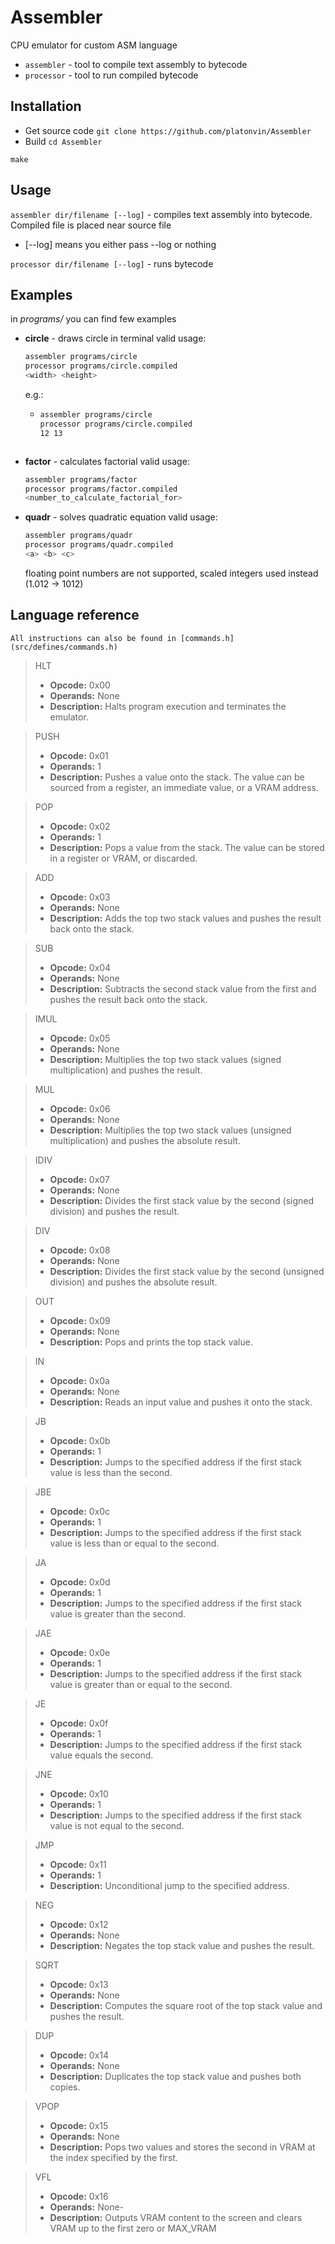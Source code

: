 
# Assembler

CPU emulator for custom ASM language

- `assembler` - tool to compile text assembly to bytecode
- `processor` - tool to run compiled bytecode

## Installation
- Get source code 
`git clone https://github.com/platonvin/Assembler`
- Build
`cd Assembler`

`make`


## Usage
`assembler dir/filename [--log]` - compiles text assembly into bytecode. Compiled file is placed near source file
 - [--log] means you either pass --log or nothing

`processor dir/filename [--log]` - runs bytecode

## Examples
in _programs/_ you can find few examples
 - **circle** - draws circle in terminal
   valid usage:
     ```bash
     assembler programs/circle
     processor programs/circle.compiled
     <width> <height>
     ```
     e.g.:
      - ```bash
        assembler programs/circle
        processor programs/circle.compiled
        12 13
     ```
 - **factor** - calculates factorial
   valid usage:
     ```bash
     assembler programs/factor
     processor programs/factor.compiled
     <number_to_calculate_factorial_for>
     ```
 - **quadr** - solves quadratic equation
    valid usage:
     ```bash
     assembler programs/quadr
     processor programs/quadr.compiled
     <a> <b> <c>
     ```
      floating point numbers are not supported, scaled integers used instead (1.012 -> 1012)

## Language reference
    All instructions can also be found in [commands.h](src/defines/commands.h)

> HLT
> - **Opcode:** 0x00
> - **Operands:** None
> - **Description:** Halts program execution and terminates the emulator.

> PUSH
> - **Opcode:** 0x01
> - **Operands:** 1
> - **Description:** Pushes a value onto the stack. The value can be sourced from a register, an immediate value, or a VRAM address.

> POP
> - **Opcode:** 0x02
> - **Operands:** 1
> - **Description:** Pops a value from the stack. The value can be stored in a register or VRAM, or discarded.

> ADD
> - **Opcode:** 0x03
> - **Operands:** None
> - **Description:** Adds the top two stack values and pushes the result back onto the stack.

> SUB
> - **Opcode:** 0x04
> - **Operands:** None
> - **Description:** Subtracts the second stack value from the first and pushes the result back onto the stack.

> IMUL
> - **Opcode:** 0x05
> - **Operands:** None
> - **Description:** Multiplies the top two stack values (signed multiplication) and pushes the result.

> MUL
> - **Opcode:** 0x06
> - **Operands:** None
> - **Description:** Multiplies the top two stack values (unsigned multiplication) and pushes the absolute result.

> IDIV
> - **Opcode:** 0x07
> - **Operands:** None
> - **Description:** Divides the first stack value by the second (signed division) and pushes the result.

> DIV
> - **Opcode:** 0x08
> - **Operands:** None
> - **Description:** Divides the first stack value by the second (unsigned division) and pushes the absolute result.

> OUT
> - **Opcode:** 0x09
> - **Operands:** None
> - **Description:** Pops and prints the top stack value.

> IN
> - **Opcode:** 0x0a
> - **Operands:** None
> - **Description:** Reads an input value and pushes it onto the stack.

> JB
> - **Opcode:** 0x0b
> - **Operands:** 1
> - **Description:** Jumps to the specified address if the first stack value is less than the second.

> JBE
> - **Opcode:** 0x0c
> - **Operands:** 1
> - **Description:** Jumps to the specified address if the first stack value is less than or equal to the second.

> JA
> - **Opcode:** 0x0d
> - **Operands:** 1
> - **Description:** Jumps to the specified address if the first stack value is greater than the second.

> JAE
> - **Opcode:** 0x0e
> - **Operands:** 1
> - **Description:** Jumps to the specified address if the first stack value is greater than or equal to the second.

> JE
> - **Opcode:** 0x0f
> - **Operands:** 1
> - **Description:** Jumps to the specified address if the first stack value equals the second.

> JNE
> - **Opcode:** 0x10
> - **Operands:** 1
> - **Description:** Jumps to the specified address if the first stack value is not equal to the second.

> JMP
> - **Opcode:** 0x11
> - **Operands:** 1
> - **Description:** Unconditional jump to the specified address.

> NEG
> - **Opcode:** 0x12
> - **Operands:** None
> - **Description:** Negates the top stack value and pushes the result.

> SQRT
> - **Opcode:** 0x13
> - **Operands:** None
> - **Description:** Computes the square root of the top stack value and pushes the result.

> DUP
> - **Opcode:** 0x14
> - **Operands:** None
> - **Description:** Duplicates the top stack value and pushes both copies.

> VPOP
> - **Opcode:** 0x15
> - **Operands:** None
> - **Description:** Pops two values and stores the second in VRAM at the index specified by the first.

> VFL
> - **Opcode:** 0x16
> - **Operands:** None- 
> - **Description:** Outputs VRAM content to the screen and clears VRAM up to the first zero or MAX_VRAM